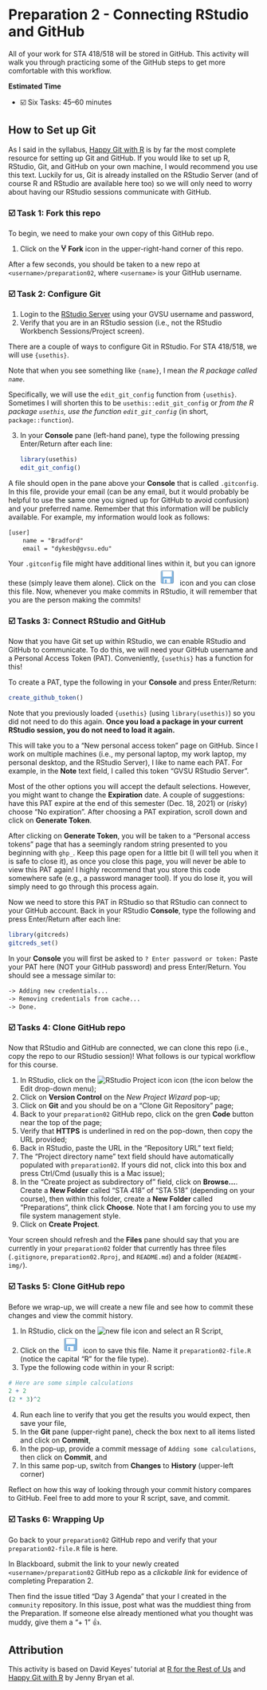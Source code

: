 Preparation 2 - Connecting RStudio and GitHub
================

All of your work for STA 418/518 will be stored in GitHub. This activity
will walk you through practicing some of the GitHub steps to get more
comfortable with this workflow.

**Estimated Time**

-   ☑️ Six Tasks: 45–60 minutes

## How to Set up Git

As I said in the syllabus, [Happy Git with R](http://happygitwithr.com/)
is by far the most complete resource for setting up Git and GitHub. If
you would like to set up R, RStudio, Git, and GitHub on your own
machine, I would recommend you use this text. Luckily for us, Git is
already installed on the RStudio Server (and of course R and RStudio are
available here too) so we will only need to worry about having our
RStudio sessions communicate with GitHub.

### ☑️ Task 1: Fork this repo

To begin, we need to make your own copy of this GitHub repo.

1.  Click on the ![fork icon](README-img/fork.png) **Fork** icon in the
    upper-right-hand corner of this repo.

After a few seconds, you should be taken to a new repo at
`<username>/preparation02`, where `<username>` is your GitHub username.

### ☑️ Task 2: Configure Git

1.  Login to the [RStudio Server](https://rstudio.gvsu.edu/) using your
    GVSU username and password,
2.  Verify that you are in an RStudio session (i.e., not the RStudio
    Workbench Sessions/Project screen).

There are a couple of ways to configure Git in RStudio. For STA 418/518,
we will use `{usethis}`.

Note that when you see something like `{name}`, I mean *the R package
called `name`*.

Specifically, we will use the `edit_git_config` function from
`{usethis}`. Sometimes I will shorten this to be
`usethis::edit_git_config` or *from the R package `usethis`, use the
function `edit_git_config`* (in short, `package::function`).

3.  In your **Console** pane (left-hand pane), type the following
    pressing Enter/Return after each line:

    ``` r
    library(usethis)
    edit_git_config()
    ```

A file should open in the pane above your **Console** that is called
`.gitconfig`. In this file, provide your email (can be any email, but it
would probably be helpful to use the same one you signed up for GitHub
to avoid confusion) and your preferred name. Remember that this
information will be publicly available. For example, my information
would look as follows:

    [user]
        name = "Bradford"
        email = "dykesb@gvsu.edu"

Your `.gitconfig` file might have additional lines within it, but you
can ignore these (simply leave them alone). Click on the ![save
icon](README-img/save-icon.png) icon and you can close this file. Now,
whenever you make commits in RStudio, it will remember that you are the
person making the commits!

### ☑️ Tasks 3: Connect RStudio and GitHub

Now that you have Git set up within RStudio, we can enable RStudio and
GitHub to communicate. To do this, we will need your GitHub username and
a Personal Access Token (PAT). Conveniently, `{usethis}` has a function
for this!

To create a PAT, type the following in your **Console** and press
Enter/Return:

``` r
create_github_token()
```

Note that you previously loaded `{usethis}` (using `library(usethis)`)
so you did not need to do this again. **Once you load a package in your
current RStudio session, you do not need to load it again.**

This will take you to a “New personal access token” page on GitHub.
Since I work on multiple machines (i.e., my personal laptop, my work
laptop, my personal desktop, and the RStudio Server), I like to name
each PAT. For example, in the **Note** text field, I called this token
“GVSU RStudio Server”.

Most of the other options you will accept the default selections.
However, you might want to change the **Expiration** date. A couple of
suggestions: have this PAT expire at the end of this semester (Dec. 18,
2021) or (*risky*) choose “No expiration”. After choosing a PAT
expiration, scroll down and click on **Generate Token**.

After clicking on **Generate Token**, you will be taken to a “Personal
access tokens” page that has a seemingly random string presented to you
beginning with `ghp_`. Keep this page open for a little bit (I will tell
you when it is safe to close it), as once you close this page, you will
never be able to view this PAT again! I highly recommend that you store
this code somewhere safe (e.g., a password manager tool). If you do lose
it, you will simply need to go through this process again.

Now we need to store this PAT in RStudio so that RStudio can connect to
your GitHub account. Back in your RStudio **Console**, type the
following and press Enter/Return after each line:

``` r
library(gitcreds)
gitcreds_set()
```

In your **Console** you will first be asked to
`? Enter password or token:` Paste your PAT here (NOT your GitHub
password) and press Enter/Return. You should see a message similar to:

    -> Adding new credentials...
    -> Removing credentials from cache...
    -> Done.

### ☑️ Tasks 4: Clone GitHub repo

Now that RStudio and GitHub are connected, we can clone this repo (i.e.,
copy the repo to our RStudio session)! What follows is our typical
workflow for this course.

1.  In RStudio, click on the ![RStudio Project
    icon](README-img/rproj-icon.png) icon (the icon below the Edit
    drop-down menu);
2.  Click on **Version Control** on the *New Project Wizard* pop-up;
3.  Click on **Git** and you should be on a “Clone Git Repository” page;
4.  Back to your `preparation02` GitHub repo, click on the gren **Code**
    button near the top of the page;
5.  Verify that **HTTPS** is underlined in red on the pop-down, then
    copy the URL provided;
6.  Back in RStudio, paste the URL in the “Repository URL” text field;
7.  The “Project directory name” text field should have automatically
    populated with `preparation02`. If yours did not, click into this
    box and press Ctrl/Cmd (usually this is a Mac issue);
8.  In the “Create project as subdirectory of” field, click on
    **Browse…**. Create a **New Folder** called “STA 418” of “STA 518”
    (depending on your course), then within this folder, create a **New
    Folder** called “Preparations”, think click **Choose**. Note that I
    am forcing you to use my file system management style.
9.  Click on **Create Project**.

Your screen should refresh and the **Files** pane should say that you
are currently in your `preparation02` folder that currently has three
files (`.gitignore`, `preparation02.Rproj`, and `README.md`) and a
folder (`README-img/`).

### ☑️ Tasks 5: Clone GitHub repo

Before we wrap-up, we will create a new file and see how to commit these
changes and view the commit history.

1.  In RStudio, click on the ![new file
    icon](README-img/new-file-icon.png) and select an R Script,
2.  Click on the ![save icon](README-img/save-icon.png) icon to save
    this file. Name it `preparation02-file.R` (notice the capital “R”
    for the file type).
3.  Type the following code within in your R script:

``` r
# Here are some simple calculations
2 + 2
(2 * 3)^2
```

4.  Run each line to verify that you get the results you would expect,
    then save your file,
5.  In the **Git** pane (upper-right pane), check the box next to all
    items listed and click on **Commit**,
6.  In the pop-up, provide a commit message of
    `Adding some calculations`, then click on **Commit**, and
7.  In this same pop-up, switch from **Changes** to **History**
    (upper-left corner)

Reflect on how this way of looking through your commit history compares
to GitHub. Feel free to add more to your R script, save, and commit.

### ☑️ Tasks 6: Wrapping Up

Go back to your `preparation02` GitHub repo and verify that your
`preparation02-file.R` file is here.

In Blackboard, submit the link to your newly created
`<username>/preparation02` GitHub repo as a *clickable link* for
evidence of completing Preparation 2.

Then find the issue titled “Day 3 Agenda” that your I created in the
`community` repository. In this issue, post what was the muddiest thing
from the Preparation. If someone else already mentioned what you thought
was muddy, give them a “+ 1” 👍.

## Attribution

This activity is based on David Keyes’ tutorial at [R for the Rest of
Us](https://rfortherestofus.com/2021/02/how-to-use-git-github-with-r/)
and [Happy Git with R](http://happygitwithr.com/) by Jenny Bryan et al.

